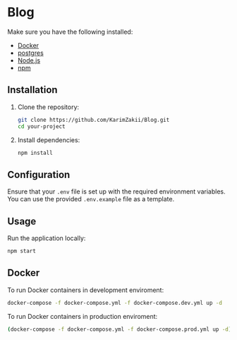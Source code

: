# Blog

Make sure you have the following installed:

- [Docker](https://www.docker.com/)
- [postgres](https://www.postgresql.org/)
- [Node.js](https://nodejs.org/)
- [npm](https://www.npmjs.com/)

## Installation

1. Clone the repository:

   ```bash
   git clone https://github.com/KarimZakii/Blog.git
   cd your-project
   ```

2. Install dependencies:

   ```bash
   npm install
   ```

## Configuration

Ensure that your `.env` file is set up with the required environment variables. You can use the provided `.env.example` file as a template.

## Usage

Run the application locally:

```bash
npm start
```

## Docker

To run Docker containers in development enviroment:

```bash
docker-compose -f docker-compose.yml -f docker-compose.dev.yml up -d
```

To run Docker containers in production enviroment:

```bash
(docker-compose -f docker-compose.yml -f docker-compose.prod.yml up -d)
```
